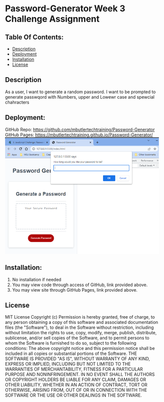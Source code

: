 # Password-Generator Week 3 Challenge Assignment
 
## Table Of Contents:
- [Description](#Description)
- [Deployment](#Deployment)
- [Installation](#Installation)
- [License](#License)

## Description
As a user, I want to generate a random password.  I want to be prompted to generate passwqord with Numbers, upper and Lowewr case and spewcial chahracters

## Deployment:
GitHub Repo: https://github.com/mbutlertechtraining/Password-Generator
GitHub Pages: https://mbutlertechtraining.github.io/Password-Generator/
![picture](image1.png)

## Installation:
1. No installation if needed
2. You may view code through access of GitHub, link provided above.
3. You may view site through GitHub Pages, link provided above.

## License

MIT License
Copyright (c)
Permission is hereby granted, free of charge, to any person obtaining a copy of this software and associated documentation files (the "Software"), to deal in the Software without restriction, including without limitation the rights to use, copy, modify, merge, publish, distribute, sublicense, and/or sell copies of the Software, and to permit persons to whom the Software is furnished to do so, subject to the following conditions:
The above copyright notice and this permission notice shall be included in all copies or substantial portions of the Software.
THE SOFTWARE IS PROVIDED "AS IS", WITHOUT WARRANTY OF ANY KIND, EXPRESS OR IMPLIED, INCLUDING BUT NOT LIMITED TO THE WARRANTIES OF MERCHANTABILITY, FITNESS FOR A PARTICULAR PURPOSE AND NONINFRINGEMENT. IN NO EVENT SHALL THE AUTHORS OR COPYRIGHT HOLDERS BE LIABLE FOR ANY CLAIM, DAMAGES OR OTHER LIABILITY, WHETHER IN AN ACTION OF CONTRACT, TORT OR OTHERWISE, ARISING FROM, OUT OF OR IN CONNECTION WITH THE SOFTWARE OR THE USE OR OTHER DEALINGS IN THE SOFTWARE. 

